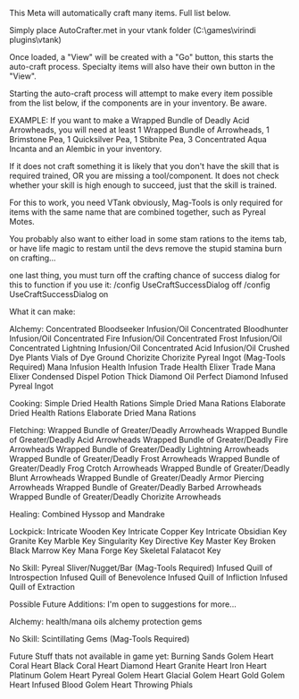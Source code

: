 This Meta will automatically craft many items. Full list below.

Simply place AutoCrafter.met in your vtank folder (C:\games\virindi plugins\vtank)

Once loaded, a "View" will be created with a "Go" button, this starts the auto-craft process. Specialty items will also have their own button in the "View".

Starting the auto-craft process will attempt to make every item possible from the list below, if the components are in your inventory. Be aware.

EXAMPLE: If you want to make a Wrapped Bundle of Deadly Acid Arrowheads, you will need at least 1 Wrapped Bundle of Arrowheads, 1 Brimstone Pea, 1 Quicksilver Pea, 1 Stibnite Pea, 3 Concentrated Aqua Incanta and an Alembic in your inventory.

If it does not craft something it is likely that you don't have the skill that is required trained, OR you are missing a tool/component. It does not check whether your skill is high enough to succeed, just that the skill is trained.

For this to work, you need VTank obviously, Mag-Tools is only required for items with the same name that are combined together, such as Pyreal Motes.

You probably also want to either load in some stam rations to the items tab, or have life magic to restam until the devs remove the stupid stamina burn on crafting...

one last thing, you must turn off the crafting chance of success dialog for this to function if you use it:
/config UseCraftSuccessDialog off
/config UseCraftSuccessDialog on


What it can make:

Alchemy:
Concentrated Bloodseeker Infusion/Oil
Concentrated Bloodhunter Infusion/Oil
Concentrated Fire Infusion/Oil
Concentrated Frost Infusion/Oil
Concentrated Lightning Infusion/Oil
Concentrated Acid Infusion/Oil
Crushed Dye Plants
Vials of Dye
Ground Chorizite
Chorizite
Pyreal Ingot (Mag-Tools Required)
Mana Infusion
Health Infusion
Trade Health Elixer
Trade Mana Elixer
Condensed Dispel Potion
Thick Diamond Oil
Perfect Diamond Infused Pyreal Ingot

Cooking:
Simple Dried Health Rations
Simple Dried Mana Rations
Elaborate Dried Health Rations
Elaborate Dried Mana Rations

Fletching:
Wrapped Bundle of Greater/Deadly Arrowheads
Wrapped Bundle of Greater/Deadly Acid Arrowheads
Wrapped Bundle of Greater/Deadly Fire Arrowheads
Wrapped Bundle of Greater/Deadly Lightning Arrowheads
Wrapped Bundle of Greater/Deadly Frost Arrowheads
Wrapped Bundle of Greater/Deadly Frog Crotch Arrowheads
Wrapped Bundle of Greater/Deadly Blunt Arrowheads
Wrapped Bundle of Greater/Deadly Armor Piercing Arrowheads
Wrapped Bundle of Greater/Deadly Barbed Arrowheads
Wrapped Bundle of Greater/Deadly Chorizite Arrowheads

Healing:
Combined Hyssop and Mandrake

Lockpick:
Intricate Wooden Key
Intricate Copper Key
Intricate Obsidian Key
Granite Key
Marble Key
Singularity Key
Directive Key
Master Key
Broken Black Marrow Key
Mana Forge Key
Skeletal Falatacot Key

No Skill:
Pyreal Sliver/Nugget/Bar (Mag-Tools Required)
Infused Quill of Introspection
Infused Quill of Benevolence
Infused Quill of Infliction
Infused Quill of Extraction

Possible Future Additions:
I'm open to suggestions for more...

Alchemy:
health/mana oils
alchemy protection gems

No Skill:
Scintillating Gems (Mag-Tools Required)

Future Stuff thats not available in game yet:
Burning Sands Golem Heart
Coral Heart
Black Coral Heart
Diamond Heart
Granite Heart
Iron Heart
Platinum Golem Heart
Pyreal Golem Heart
Glacial Golem Heart
Gold Golem Heart
Infused Blood Golem Heart
Throwing Phials